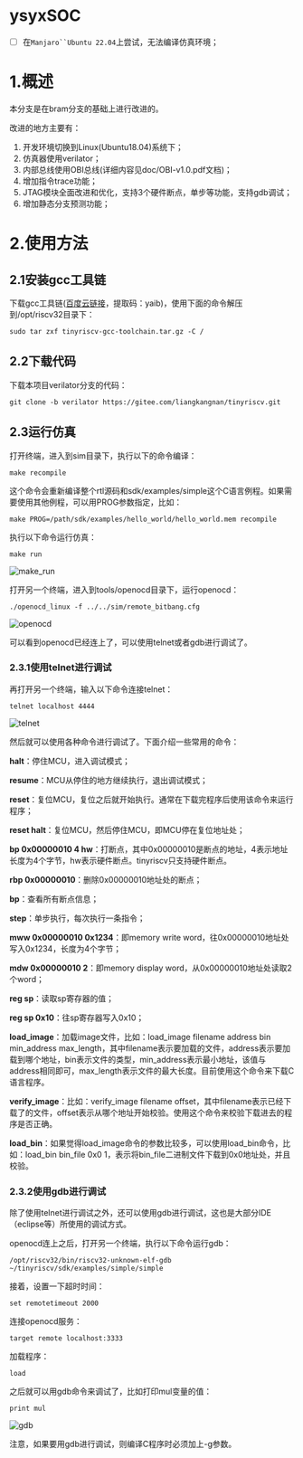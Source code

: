 # ysyxSOC
- [ ]  在`Manjaro``Ubuntu 22.04`上尝试，无法编译仿真环境；

# 1.概述

本分支是在bram分支的基础上进行改进的。

改进的地方主要有：

1. 开发环境切换到Linux(Ubuntu18.04)系统下；
2. 仿真器使用verilator；
3. 内部总线使用OBI总线(详细内容见doc/OBI-v1.0.pdf文档)；
4. 增加指令trace功能；
6. JTAG模块全面改进和优化，支持3个硬件断点，单步等功能，支持gdb调试；
7. 增加静态分支预测功能；

# 2.使用方法

## 2.1安装gcc工具链

下载gcc工具链([百度云链接](https://pan.baidu.com/s/1iRiZoPnt9M1upXsUkvLEfA)，提取码：yaib)，使用下面的命令解压到/opt/riscv32目录下：

```
sudo tar zxf tinyriscv-gcc-toolchain.tar.gz -C /
```

## 2.2下载代码

下载本项目verilator分支的代码：

```
git clone -b verilator https://gitee.com/liangkangnan/tinyriscv.git
```

## 2.3运行仿真

打开终端，进入到sim目录下，执行以下的命令编译：

```
make recompile
```

这个命令会重新编译整个rtl源码和sdk/examples/simple这个C语言例程。如果需要使用其他例程，可以用PROG参数指定，比如：

```
make PROG=/path/sdk/examples/hello_world/hello_world.mem recompile
```

执行以下命令运行仿真：

```
make run
```

![make_run](./pic/make_run.png)

打开另一个终端，进入到tools/openocd目录下，运行openocd：

```
./openocd_linux -f ../../sim/remote_bitbang.cfg
```

![openocd](./pic/openocd.png)

可以看到openocd已经连上了，可以使用telnet或者gdb进行调试了。

### 2.3.1使用telnet进行调试

再打开另一个终端，输入以下命令连接telnet：

```
telnet localhost 4444
```

![telnet](./pic/telnet.png)

然后就可以使用各种命令进行调试了。下面介绍一些常用的命令：

**halt**：停住MCU，进入调试模式；

**resume**：MCU从停住的地方继续执行，退出调试模式；

**reset**：复位MCU，复位之后就开始执行。通常在下载完程序后使用该命令来运行程序；

**reset halt**：复位MCU，然后停住MCU，即MCU停在复位地址处；

**bp 0x00000010 4 hw**：打断点，其中0x00000010是断点的地址，4表示地址长度为4个字节，hw表示硬件断点。tinyriscv只支持硬件断点。

**rbp 0x00000010**：删除0x00000010地址处的断点；

**bp**：查看所有断点信息；

**step**：单步执行，每次执行一条指令；

**mww 0x00000010 0x1234**：即memory write word，往0x00000010地址处写入0x1234，长度为4个字节；

**mdw 0x00000010 2**：即memory display word，从0x00000010地址处读取2个word；

**reg sp**：读取sp寄存器的值；

**reg sp 0x10**：往sp寄存器写入0x10；

**load_image**：加载image文件，比如：load_image filename address bin min_address max_length，其中filename表示要加载的文件，address表示要加载到哪个地址，bin表示文件的类型，min_address表示最小地址，该值与address相同即可，max_length表示文件的最大长度。目前使用这个命令来下载C语言程序。

**verify_image**：比如：verify_image filename offset，其中filename表示已经下载了的文件，offset表示从哪个地址开始校验。使用这个命令来校验下载进去的程序是否正确。

**load_bin**：如果觉得load_image命令的参数比较多，可以使用load_bin命令，比如：load_bin bin_file 0x0 1，表示将bin_file二进制文件下载到0x0地址处，并且校验。

### 2.3.2使用gdb进行调试

除了使用telnet进行调试之外，还可以使用gdb进行调试，这也是大部分IDE（eclipse等）所使用的调试方式。

openocd连上之后，打开另一个终端，执行以下命令运行gdb：

```
/opt/riscv32/bin/riscv32-unknown-elf-gdb ~/tinyriscv/sdk/examples/simple/simple
```

接着，设置一下超时时间：

```
set remotetimeout 2000
```

连接openocd服务：

```
target remote localhost:3333
```

加载程序：

```
load
```

之后就可以用gdb命令来调试了，比如打印mul变量的值：

```
print mul
```

![gdb](./pic/gdb.png)

注意，如果要用gdb进行调试，则编译C程序时必须加上-g参数。

